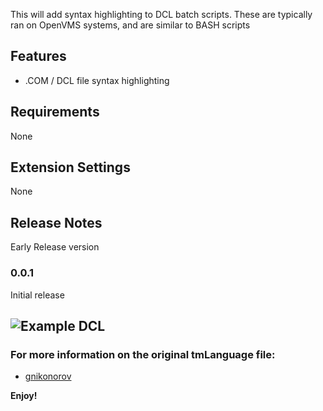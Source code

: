 
This will add syntax highlighting to DCL batch scripts. These are typically ran on OpenVMS systems, and are similar to BASH scripts

## Features

- .COM / DCL file syntax highlighting

## Requirements

None

## Extension Settings

None

## Release Notes

Early Release version

### 0.0.1

Initial release

![Example DCL](https://github.com/tomesparon/OpenVMS-DCL-VSCODE-Lang-Support/blob/master/images/code.png)
-----------------------------------------------------------------------------------------------------------

### For more information on the original tmLanguage file:

* [gnikonorov](https://github.com/gnikonorov/OpenVMS-DCL-Sublime-Lang-Support)

**Enjoy!**
